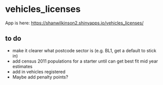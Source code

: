 # vehicles_licenses

App is here: <a href = "https://shanwilkinson2.shinyapps.io/vehicles_licenses/" target = "_blank">https://shanwilkinson2.shinyapps.io/vehicles_licenses/</a>

## to do
* make it clearer what postcode sector is (e.g. BL1, get a default to stick in)
* add census 2011 populations for a starter until can get best fit mid year estimates
* add in vehicles registered
* Maybe add penalty points? 
